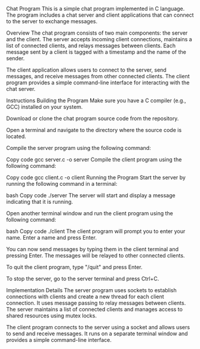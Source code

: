 Chat Program
This is a simple chat program implemented in C language. The program includes a chat server and client applications that can connect to the server to exchange messages.

Overview
The chat program consists of two main components: the server and the client. The server accepts incoming client connections, maintains a list of connected clients, and relays messages between clients. Each message sent by a client is tagged with a timestamp and the name of the sender.

The client application allows users to connect to the server, send messages, and receive messages from other connected clients. The client program provides a simple command-line interface for interacting with the chat server.

Instructions
Building the Program
Make sure you have a C compiler (e.g., GCC) installed on your system.

Download or clone the chat program source code from the repository.

Open a terminal and navigate to the directory where the source code is located.

Compile the server program using the following command:

Copy code
gcc server.c -o server
Compile the client program using the following command:

Copy code
gcc client.c -o client
Running the Program
Start the server by running the following command in a terminal:

bash
Copy code
./server
The server will start and display a message indicating that it is running.

Open another terminal window and run the client program using the following command:

bash
Copy code
./client
The client program will prompt you to enter your name. Enter a name and press Enter.

You can now send messages by typing them in the client terminal and pressing Enter. The messages will be relayed to other connected clients.

To quit the client program, type "/quit" and press Enter.

To stop the server, go to the server terminal and press Ctrl+C.

Implementation Details
The server program uses sockets to establish connections with clients and create a new thread for each client connection. It uses message passing to relay messages between clients. The server maintains a list of connected clients and manages access to shared resources using mutex locks.

The client program connects to the server using a socket and allows users to send and receive messages. It runs on a separate terminal window and provides a simple command-line interface.
